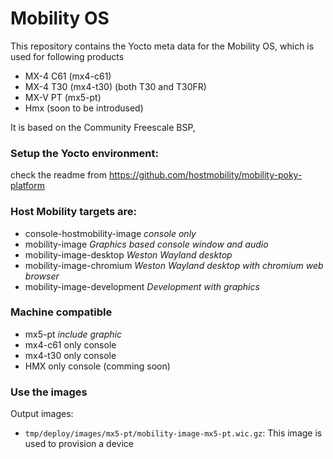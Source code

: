 # Mobility OS

This repository contains the Yocto meta data for the Mobility OS,
which is used for following products

- MX-4 C61 (mx4-c61)
- MX-4 T30 (mx4-t30) (both T30 and T30FR)
- MX-V PT (mx5-pt)
- Hmx (soon to be introdused)

It is based on the Community Freescale BSP,

### Setup the Yocto environment:
check the readme from https://github.com/hostmobility/mobility-poky-platform

### Host Mobility targets are:
- console-hostmobility-image *console only*
- mobility-image *Graphics based console window and audio*
- mobility-image-desktop *Weston Wayland desktop*
- mobility-image-chromium *Weston Wayland desktop with chromium web browser*
- mobility-image-development *Development with graphics*
### Machine compatible
- mx5-pt *include graphic*
- mx4-c61 only console
- mx4-t30 only console
- HMX only console (comming soon)
    
### Use the images

Output images:

- `tmp/deploy/images/mx5-pt/mobility-image-mx5-pt.wic.gz`:
  This image is used to provision a device


